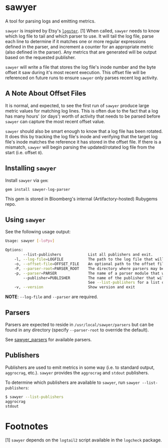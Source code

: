 # sawyer

A tool for parsing logs and emitting metrics.

`sawyer` is inspired by Etsy's [`logster`](https://github.com/etsy/logster). [1]
When called, `sawyer` needs to know which log file to tail and which parser to
use. It will tail the log file, parse each line to determine if it matches
one or more regular expressions defined in the parser, and increment a
counter for an appropriate metric (also defined in the parser). Any metrics
that are generated will be output based on the requested publisher.

`sawyer` will write a file that stores the log file's inode number and the
byte offset it saw during it's most recent execution. This offset file will
be referenced on future runs to ensure `sawyer` only parses recent log
activity.

## A Note About Offset Files

It is normal, and expected, to see the first run of `sawyer` produce large
metric values for matching log lines. This is often due to the fact that a log
has many hours' (or days') worth of activity that needs to be parsed before
`sawyer` can capture the most recent offset value.

`sawyer` should also be smart enough to know that a log file has been rotated.
It does this by tracking the log file's inode and verifying that the target log
file's inode matches the reference it has stored in the offset file. If there is
a mismatch, `sawyer` will begin parsing the updated/rotated log file from the start
(i.e. offset `0`).

## Installing `sawyer`

Install `sawyer` via `gem`:

`gem install sawyer-log-parser`

This gem is stored in Bloomberg's internal (Artifactory-hosted) Rubygems repo.

## Using `sawyer`

See the following usage output:

```sh
Usage: sawyer [-loPpv]

Options:
        --list-publishers            List all publishers and exit.
    -l, --log-file=LOGFILE           The path to the log file that will be tailed and parsed. (REQUIRED)
    -o, --offset-file=OFFSET_FILE    An optional path to the offset file that will contain the inode and byte offset used by logtail2.
    -P, --parser-root=PARSER_ROOT    The directory where parsers may be found. (DEFAULT: /usr/local/sawyer/parsers)
    -p, --parser=PARSER              The name of a parser module that will be used to parse the log file. (REQUIRED)
        --publisher=PUBLISHER        The name of the publisher that will emit metrics (DEFAULT: stdout)
                                     See --list-publishers for a list of publishers.
    -v, --version                    Show version and exit
```

**NOTE**: `--log-file` and `--parser` are required.

## Parsers

Parsers are expected to reside in `/usr/local/sawyer/parsers` but can be
found in any directory (specify `--parser-root` to override the default).

See [sawyer_parsers](https://bbgithub.dev.bloomberg.com/SystemsCoreEngineering/sawyer_parsers)
for available parsers.

## Publishers

Publishers are used to emit metrics in some way (i.e. to standard output, `aggrocrag`, etc.).
`sawyer` provides the `aggrocrag` and `stdout` publishers.

To determine which publishers are available to `sawyer`, run `sawyer --list-publishers`:

```sh
$ sawyer --list-publishers
aggrocrag
stdout
```

# Footnotes

[1] `sawyer` depends on the `logtail2` script available in the `logcheck` package.
